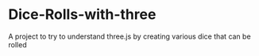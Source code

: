 # Dice-Rolls-with-three
A project to try to understand three.js by creating various dice that can be rolled
